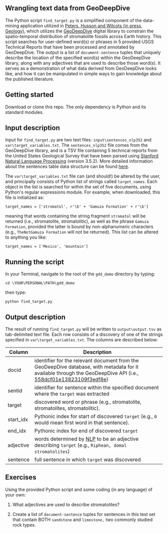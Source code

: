 ## Wrangling text data from GeoDeepDive

The Python script `find_target.py` is a simplified component of the data-mining application utilized in [Peters, Husson and Wilcots (in press, Geology)](https://github.com/UW-Macrostrat/stromatolites_demo), which utilizes the [GeoDeepDive](https://geodeepdive.org) digital library to constrain the spatio-temporal distribution of stromatolite fossils across Earth history. This script searches for user-defined word(s) or phrases in 5 provided USGS Technical Reports that have been processed and annotated by GeoDeepDive. The output is a list of `document-sentence` tuples that uniquely describe the location of the specified word(s) within the GeoDeepDive library, along with any adjectives that are used to describe those word(s). It serves as a demonstration of what data derived from GeoDeepDive looks like, and how it can be manipulated in simple ways to gain knowledge about the published literature.

## Getting started

Download or clone this repo. The only dependency is Python and its standard modules.

## Input description

Input for `find_target.py` are two text files: `input\sentences_nlp352` and `var\target_variables.txt`. The `sentences_nlp352` file comes from the GeoDeepDive library, and is a TSV file containing 5 technical reports from the United States Geological Survey that have been parsed using [Stanford Natural Language Processing](http://nlp.stanford.edu/) (version 3.5.2). More detailed information about the sentences table data structure can be found [here](https://github.com/jonhusson/gdd_demo/tree/master/input).

The `var\target_variables.txt` file can (and should!) be altered by the user, and principally consists of Python list of strings called `target_names`. Each object in the list is searched for within the set of five documents, using Python's regular expressions module. For example, when downloaded, this file is initialized as:

```
target_names = ['stromatol', r'\b' + 'Gamuza Formation' + r'\b']
```

meaning that words containing the string fragment `stromatol` will be returned (i.e., stromatolite, stromatolitic), as well as the phrase `Gamuza Formation`, provided the latter is bound by non-alphanumeric characters (e.g., `TheNotGamuza Formation` will not be returned). This list can be altered to anything you like:

```
target_names = ['Mexico', 'mountain']
```

## Running the script

In your Terminal, navigate to the root of the `gdd_demo` directory by typing:

```
cd \YOUR\PERSONAL\PATH\gdd_demo
```

then type:

```
python find_target.py
```

## Output description

The result of running `find_target.py` will be written to `output\output.tsv` as tab-delimited text file. Each row consists of a discovery of one of the strings specified in `var\target_variables.txt`.  The columns are described below:

Column | Description 
-------|--------
docid| identifier for the relevant document from the GeoDeepDive database, with metadata for it available through the GeoDeepDive API (i.e., [558dcf01e13823109f3edf8e](https://geodeepdive.org/api/articles?id=558dcf01e13823109f3edf8e))
sentid| identifier for sentence within the specified document where the `target` was extracted
target| discovered word or phrase (e.g., stromatolite, stromatolites, stromatolitic).
start\_idx| Pythonic index for start of discovered `target` (e.g., `0` would mean first word in that sentence).
end\_idx| Pythonic index for end of discovered `target`
adjective| words determined by [NLP](http://nlp.stanford.edu/) to be an adjective describing `target` (e.g., `Riphean, domal stromatolites`)
sentence| full sentence in which `target` was discovered

## Exercises
Using the provided Python script and some coding (in any language) of your own:

1. What adjectives are used to describe stromatolites?

2. Create a list of `document-sentence` tuples for sentences in this test set that contain BOTH `sandstone` and `limestone,` two commonly studied rock types.
